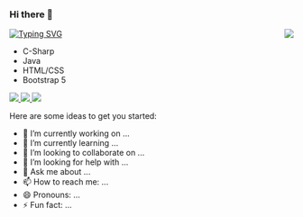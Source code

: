 ### Hi there 👋

<img align="right" src="https://github-readme-stats.vercel.app/api?username=thangtcm&show_icons=true&hide=contribs&include_all_commits=true" />

[![Typing SVG](https://readme-typing-svg.herokuapp.com/?lines=Hello+World+👋)](https://git.io/typing-svg)

- C-Sharp
- Java
- HTML/CSS
- Bootstrap 5

<p align="left">
    <a href="https://juejin.cn/user/4142615541321928/posts">
    <img src="https://img.shields.io/badge/📖%20掘金地址-blue.svg" />
  </a>
  <a href="https://mp.weixin.qq.com/mp/appmsgalbum?action=getalbum&__biz=MzUyNzQ0ODIzNg==&scene=1&album_id=2120958862676590593&count=3#wechat_redirect">
    <img src="https://img.shields.io/badge/🚀%20微信公众号-blue.svg" />
  </a>
  <a href="https://github.com/thangtcm">
    <img src="https://komarev.com/ghpvc/?username=coder-pig&color=brightgreen&label=👁%20Views" />
  </a>  
</p>



Here are some ideas to get you started:

- 🔭 I’m currently working on ...
- 🌱 I’m currently learning ...
- 👯 I’m looking to collaborate on ...
- 🤔 I’m looking for help with ...
- 💬 Ask me about ...
- 📫 How to reach me: ...
- 😄 Pronouns: ...
- ⚡ Fun fact: ...

